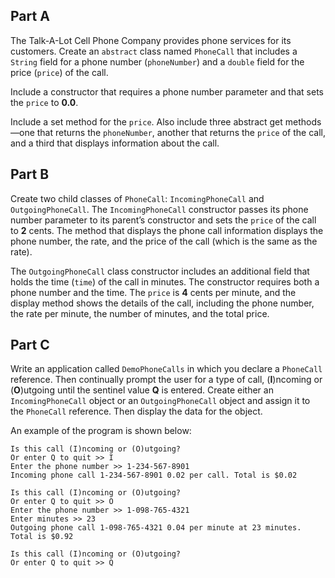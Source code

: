 ## Part A
The Talk-A-Lot Cell Phone Company provides phone services for its customers. Create an `abstract` class named `PhoneCall` that includes a `String` field for a phone number (`phoneNumber`) and a `double` field for the price (`price`) of the call. 

Include a constructor that requires a phone number parameter and that sets the `price` to **0.0**.

Include a set method for the `price`. Also include three abstract get methods—one that returns the `phoneNumber`, another that returns the `price` of the call, and a third that displays information about the call. 

## Part B
Create two child classes of `PhoneCall`: `IncomingPhoneCall` and `OutgoingPhoneCall`. The `IncomingPhoneCall` constructor passes its phone number parameter to its parent’s constructor and sets the `price` of the call to **2** cents. The method that displays the phone call information displays the phone number, the rate, and the price of the call (which is the same as the rate). 

The `OutgoingPhoneCall` class constructor includes an additional field that holds the time (`time`) of the call in minutes. The constructor requires both a phone number and the time. The `price` is **4** cents per minute, and the display method shows the details of the call, including the phone number, the rate per minute, the number of minutes, and the total price. 

## Part C
Write an application called `DemoPhoneCalls` in which you declare a `PhoneCall` reference. Then continually prompt the user for a type of call, (**I**)ncoming or (**O**)utgoing until the sentinel value **Q** is entered. Create either an `IncomingPhoneCall` object or an `OutgoingPhoneCall` object and assign it to the `PhoneCall` reference. Then display the data for the object.

An example of the program is shown below:

```
Is this call (I)ncoming or (O)utgoing?
Or enter Q to quit >> I
Enter the phone number >> 1-234-567-8901
Incoming phone call 1-234-567-8901 0.02 per call. Total is $0.02

Is this call (I)ncoming or (O)utgoing?
Or enter Q to quit >> O
Enter the phone number >> 1-098-765-4321
Enter minutes >> 23
Outgoing phone call 1-098-765-4321 0.04 per minute at 23 minutes. Total is $0.92

Is this call (I)ncoming or (O)utgoing?
Or enter Q to quit >> Q
```

